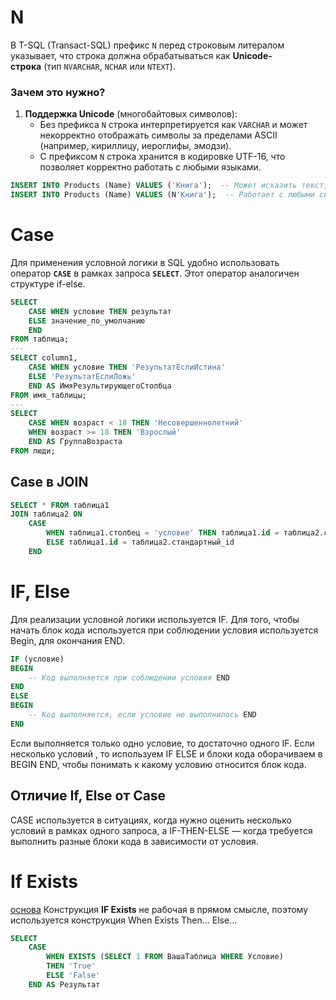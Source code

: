 # N
В T-SQL (Transact-SQL) префикс `N` перед строковым литералом указывает, что строка должна обрабатываться как **Unicode-строка** (тип `NVARCHAR`, `NCHAR` или `NTEXT`).
### Зачем это нужно?
1. **Поддержка Unicode** (многобайтовых символов):
    - Без префикса `N` строка интерпретируется как `VARCHAR` и может некорректно отображать символы за пределами ASCII (например, кириллицу, иероглифы, эмодзи).
    - С префиксом `N` строка хранится в кодировке UTF-16, что позволяет корректно работать с любыми языками.
```sql
INSERT INTO Products (Name) VALUES ('Книга');  -- Может исказить текст, если БД не в UTF-8/Cyrillic.
INSERT INTO Products (Name) VALUES (N'Книга');  -- Работает с любыми символами.
```
# Case
Для применения условной логики в SQL удобно использовать оператор **`CASE`** в рамках запроса **`SELECT`**. Этот оператор аналогичен структуре if-else.

```SQL
SELECT 
	CASE WHEN условие THEN результат 
	ELSE значение_по_умолчанию 
	END 
FROM таблица;
---
SELECT column1, 
	CASE WHEN условие THEN 'РезультатЕслиИстина' 
	ELSE 'РезультатЕслиЛожь' 
	END AS ИмяРезультирующегоСтолбца 
FROM имя_таблицы;
---
SELECT 
	CASE WHEN возраст < 18 THEN 'Несовершеннолетний' 
	WHEN возраст >= 18 THEN 'Взрослый' 
	END AS ГруппаВозраста 
FROM люди;
```
## Case в JOIN
```SQL
SELECT * FROM таблица1 
JOIN таблица2 ON 
	CASE 
		WHEN таблица1.столбец = 'условие' THEN таблица1.id = таблица2.соответствующий_id
		ELSE таблица1.id = таблица2.стандартный_id 
	END
```
# IF, Else
Для реализации условной логики используется IF.
Для того, чтобы начать блок кода используется при соблюдении условия используется Begin, для окончания END.

``` SQL
IF (условие) 
BEGIN 
	-- Код выполняется при соблюдении условия END
END
ELSE 
BEGIN 
	-- Код выполняется, если условие не выполнилось END
END
```

Если выполняется только одно условие, то достаточно одного IF.
Если несколько условий , то используем IF ELSE и блоки кода  оборачиваем в BEGIN END, чтобы понимать к какому условию относится блок кода.
## Отличие If, Else от Case
CASE используется в ситуациях, когда нужно оценить несколько условий в рамках одного запроса, а IF-THEN-ELSE — когда требуется выполнить разные блоки кода в зависимости от условия.
# If Exists
[основа](https://sky.pro/wiki/sql/if-exists-v-sql-server-vyborka-dannykh-s-usloviem/)
Конструкция **IF Exists** не рабочая в прямом смысле, поэтому используется конструкция 
When Exists
Then... Else...

```sql
SELECT 
	CASE 
		WHEN EXISTS (SELECT 1 FROM ВашаТаблица WHERE Условие) 
		THEN 'True'
		ELSE 'False'
	END AS Результат
```
